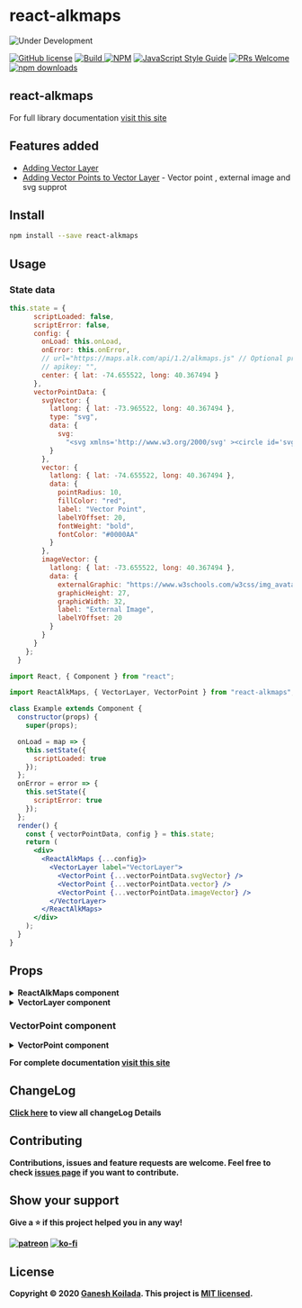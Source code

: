 # react-alkmaps

![Under Development](https://www.pngkey.com/png/detail/365-3650941_no-packages-are-available-right-now-website-under.png)

>

[![GitHub license](https://img.shields.io/badge/license-MIT-blue.svg)](https://github.com/facebook/react/blob/master/LICENSE) [![Build](https://travis-ci.org/itsmeganesh-cse-iiit/react-alkmaps.svg?branch=master) ![NPM](https://img.shields.io/npm/v/react-alkmaps.svg)](https://www.npmjs.com/package/react-alkmaps) [![JavaScript Style Guide](https://img.shields.io/badge/code_style-standard-yellow.svg)](https://standardjs.com) [![PRs Welcome](https://img.shields.io/badge/PRs-welcome-blueviolet.svg)](#) [![npm downloads](https://img.shields.io/npm/dm/react-alkmaps.svg?style=flat-square)](https://www.npmjs.com/package/react-alkmaps)

## react-alkmaps

For full library documentation [visit this site](https://itsmeganeshcse.gitbook.io/react-alkmaps/)

## Features added

- [Adding Vector Layer](https://github.com/itsmeganesh-cse-iiit/react-alkmaps/blob/master/CHANGELOG.md)
- [Adding Vector Points to Vector Layer](https://github.com/itsmeganesh-cse-iiit/react-alkmaps/blob/master/CHANGELOG.md) - Vector point , external image and svg supprot

## Install

```bash
npm install --save react-alkmaps
```

## Usage

### State data

```jsx
this.state = {
      scriptLoaded: false,
      scriptError: false,
      config: {
        onLoad: this.onLoad,
        onError: this.onError,
        // url="https://maps.alk.com/api/1.2/alkmaps.js" // Optional prop
        // apikey: "",
        center: { lat: -74.655522, long: 40.367494 }
      },
      vectorPointData: {
        svgVector: {
          latlong: { lat: -73.965522, long: 40.367494 },
          type: "svg",
          data: {
            svg:
              "<svg xmlns='http://www.w3.org/2000/svg' ><circle id='svgCircle' stroke='black' fill='yellow' cx='16' cy='16' r='16' /><text id='svgText' x='16' y='20' font-size='10pt' font-family='arial' font-weight='bold' text-anchor='middle' fill='black' >svg</text></svg>"
          }
        },
        vector: {
          latlong: { lat: -74.655522, long: 40.367494 },
          data: {
            pointRadius: 10,
            fillColor: "red",
            label: "Vector Point",
            labelYOffset: 20,
            fontWeight: "bold",
            fontColor: "#0000AA"
          }
        },
        imageVector: {
          latlong: { lat: -73.655522, long: 40.367494 },
          data: {
            externalGraphic: "https://www.w3schools.com/w3css/img_avatar3.png",
            graphicHeight: 27,
            graphicWidth: 32,
            label: "External Image",
            labelYOffset: 20
          }
        }
      }
    };
  }
```

```jsx
import React, { Component } from "react";

import ReactAlkMaps, { VectorLayer, VectorPoint } from "react-alkmaps";

class Example extends Component {
  constructor(props) {
    super(props);

  onLoad = map => {
    this.setState({
      scriptLoaded: true
    });
  };
  onError = error => {
    this.setState({
      scriptError: true
    });
  };
  render() {
    const { vectorPointData, config } = this.state;
    return (
      <div>
        <ReactAlkMaps {...config}>
          <VectorLayer label="VectorLayer">
            <VectorPoint {...vectorPointData.svgVector} />
            <VectorPoint {...vectorPointData.vector} />
            <VectorPoint {...vectorPointData.imageVector} />
          </VectorLayer>
        </ReactAlkMaps>
      </div>
    );
  }
}
```

## Props

<details>
  <summary><b>ReactAlkMaps component</b></summary>

| Field   | Type            |  Default   |        Description        |
| ------- | --------------- | :--------: | :-----------------------: |
| onLoad  | func            |            | Invoked after script load |
| onError | func            |            | Invoked after script fail |
| url     | optional string | AlkMaps V2 |        AlkMaps URL        |
| apikey  | string          |            |      AlkMaps API key      |

</details>

<details>
  <summary><b>VectorLayer component</b></summary>

| Field | Type   |   Default    |    Description    |
| ----- | ------ | :----------: | :---------------: |
| label | string | Vector Layer | Vector Layer name |

</details>

### VectorPoint component

<details>
  <summary><b>VectorPoint component<b/></summary>
  
| Field   | Type                 |                              Default                               |            Description             |
| ------- | -------------------- | :----------------------------------------------------------------: | :--------------------------------: |
| latlong | object               |                                                                    |         Vector Layer name          |
| type    | `undefined` or `svg` |                             undefined                              |        Vector drawing type         |
| data    | svg                  |                  undefined OR `{svg: svgContent}`                  |     To draw using svg content      |
|         | image                | {`externalGraphic:imageURL,...`} OR `As mentioned in alkmaps site` | To draw vector with external image |
|         | vector               |     {`pointRadius: 10,...`} OR `As mentioned in Alk maps site`     |           To draw vector           |

</details>

For complete documentation [visit this site](https://itsmeganeshcse.gitbook.io/react-alkmaps/)

## ChangeLog

[Click here](https://github.com/itsmeganesh-cse-iiit/react-alkmaps/blob/master/CHANGELOG.md) to view all changeLog Details

## Contributing

Contributions, issues and feature requests are welcome.
Feel free to check [issues page](https://github.com/itsmeganesh-cse-iiit/react-alkmaps/issues) if you want to contribute.

## Show your support

Give a :star: if this project helped you in any way!

[![patreon](https://img.icons8.com/cotton/30/000000/donate--v2.png)](https://www.patreon.com/ganeshkoilada) [![ko-fi](https://www.ko-fi.com/img/githubbutton_sm.svg)](https://ko-fi.com/ganeshkoilada)

## License

Copyright © 2020 [Ganesh Koilada](https://github.com/itsmeganesh-cse-iiit).
This project is [MIT licensed](#).
